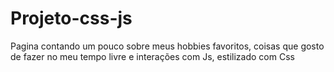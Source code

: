 # Projeto-css-js
Pagina contando um pouco sobre meus hobbies favoritos, coisas que gosto de fazer no meu tempo livre e interações com Js, estilizado com Css
